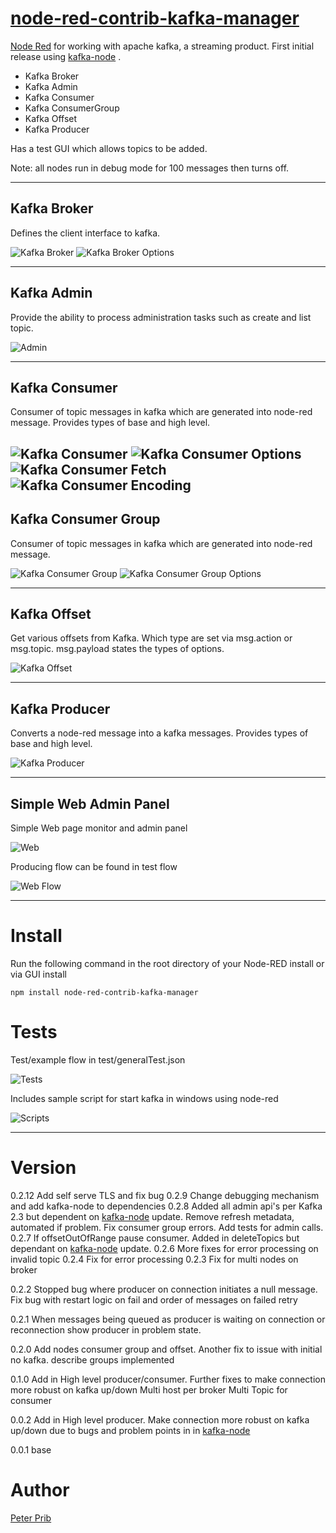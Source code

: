 # [node-red-contrib-kafka-manager][2]
[Node Red][1] for working with apache kafka, a streaming product.
First initial release using [kafka-node][4] .

* Kafka Broker
* Kafka Admin
* Kafka Consumer
* Kafka ConsumerGroup
* Kafka Offset
* Kafka Producer

Has a test GUI which allows topics to be added.

Note: all nodes run in debug mode for 100 messages then turns off.

------------------------------------------------------------

## Kafka Broker

Defines the client interface to kafka. 

![Kafka Broker](documentation/broker.JPG "Kafka Broker")
![Kafka Broker Options](documentation/brokerOptions.JPG "Kafka Broker Options")

------------------------------------------------------------

## Kafka Admin

Provide the ability to process administration tasks such as create and list topic. 

![Admin](documentation/admin.JPG "Admin")

------------------------------------------------------------

## Kafka Consumer

Consumer of topic messages in kafka which are generated into node-red message. 
Provides types of base and high level.

![Kafka Consumer](documentation/consumer.JPG "Kafka Consumer")
![Kafka Consumer Options](documentation/consumerOptions.JPG "Kafka Consumer Options")
![Kafka Consumer Fetch](documentation/consumerFetch.JPG "Kafka Consumer Fetch")
![Kafka Consumer Encoding](documentation/consumerEncoding.JPG "Kafka Consumer Encoding")
------------------------------------------------------------

## Kafka Consumer Group

Consumer of topic messages in kafka which are generated into node-red message. 

![Kafka Consumer Group](documentation/consumerGroup.JPG "Kafka Consumer Group")
![Kafka Consumer Group Options](documentation/consumerGroupOptions.JPG "Kafka Consumer Options Group")

------------------------------------------------------------

## Kafka Offset

Get various offsets from Kafka. Which type are set via msg.action or msg.topic.  msg.payload states the types of options.



![Kafka Offset](documentation/offset.JPG "Kafka Offset")

------------------------------------------------------------

## Kafka Producer

Converts a node-red message into a kafka messages.
Provides types of base and high level.

![Kafka Producer](documentation/producer.JPG "Kafka Producer")

------------------------------------------------------------

## Simple Web Admin Panel

Simple Web page monitor and admin panel 

![Web](documentation/webAdmin.JPG "Web")

Producing flow can be found in test flow

![Web Flow](documentation/gui.JPG "Web Flow")


------------------------------------------------------------

# Install

Run the following command in the root directory of your Node-RED install or via GUI install

    npm install node-red-contrib-kafka-manager


# Tests

Test/example flow in test/generalTest.json

![Tests](documentation/tests.JPG "Tests")

Includes sample script for start kafka in windows using node-red

![Scripts](documentation/scripts.JPG "Scripts")

------------------------------------------------------------

# Version
0.2.12 Add self serve TLS and fix bug
0.2.9 Change debugging mechanism and add kafka-node to dependencies
0.2.8 Added all admin api's per Kafka 2.3 but dependent on [kafka-node][4] update.
Remove refresh metadata, automated if problem.  Fix consumer group errors.  Add tests for admin calls.
0.2.7 If offsetOutOfRange pause consumer.  Added in deleteTopics but dependant on [kafka-node][4] update.
0.2.6 More fixes for error processing on invalid topic
0.2.4 Fix for error processing
0.2.3 Fix for multi nodes on broker

0.2.2 Stopped bug where producer on connection initiates a null message. Fix bug with restart logic on fail and order of messages on failed retry

0.2.1 When messages being queued as producer is waiting on connection or reconnection show producer in problem state.

0.2.0 Add nodes consumer group and offset.
	Another fix to issue with initial no kafka.
	describe groups implemented

0.1.0 Add in High level producer/consumer.
  	Further fixes to make connection more robust on kafka up/down
  	Multi host per broker
  	Multi Topic for consumer

0.0.2 Add in High level producer. 
  	Make connection more robust on kafka up/down due to bugs and problem points in in [kafka-node][4] 

0.0.1 base

# Author

[Peter Prib][3]

[1]: http://nodered.org "node-red home page"

[2]: https://www.npmjs.com/package/node-red-contrib-kafka-manager "source code"

[3]: https://github.com/peterprib "base github"

[4]: https://github.com/SOHU-Co/kafka-node "npm kafka-node"
